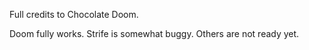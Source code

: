 Full credits to Chocolate Doom.

Doom fully works.
Strife is somewhat buggy.
Others are not ready yet.
